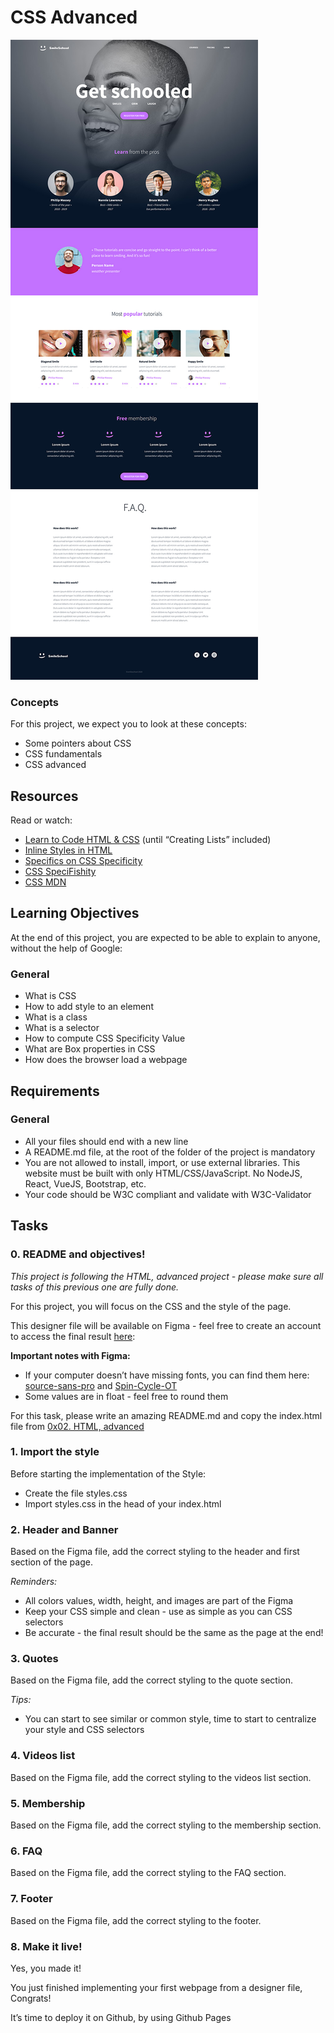 # CSS Advanced

![Final result](/home.jpg)

### Concepts
For this project, we expect you to look at these concepts:
- Some pointers about CSS
- CSS fundamentals
- CSS advanced

## Resources
Read or watch:

- [Learn to Code HTML & CSS](https://www.codecademy.com/learn/learn-html) (until “Creating Lists” included)
- [Inline Styles in HTML](https://www.codecademy.com/learn/learn-html)
- [Specifics on CSS Specificity](https://css-tricks.com/specifics-on-css-specificity/)
- [CSS SpeciFishity](https://specifishity.com/)
- [CSS MDN](https://developer.mozilla.org/en-US/docs/Web/CSS)

## Learning Objectives
At the end of this project, you are expected to be able to explain to anyone, without the help of Google:

### General
- What is CSS
- How to add style to an element
- What is a class
- What is a selector
- How to compute CSS Specificity Value
- What are Box properties in CSS
- How does the browser load a webpage

## Requirements
### General
- All your files should end with a new line
- A README.md file, at the root of the folder of the project is mandatory
- You are not allowed to install, import, or use external libraries. This website must be built with only HTML/CSS/JavaScript. No NodeJS, React, VueJS, Bootstrap, etc.
- Your code should be W3C compliant and validate with W3C-Validator

## Tasks
### 0. README and objectives!
*This project is following the HTML, advanced project - please make sure all tasks of this previous one are fully done.*

For this project, you will focus on the CSS and the style of the page.

This designer file will be available on Figma - feel free to create an account to access the final result [here](https://www.figma.com/file/GjwHuhGvxgBQEme6sfboU3/Holberton?node-id=0%3A1):

**Important notes with Figma:**

- If your computer doesn’t have missing fonts, you can find them here: [source-sans-pro](https://github.com/adobe-fonts/source-sans-pro) and [Spin-Cycle-OT](https://www.1001fonts.com/spin-cycle-ot-font.html)
- Some values are in float - feel free to round them

For this task, please write an amazing README.md and copy the index.html file from [0x02. HTML, advanced](https://github.com/holbertonschool-webdev-education/curriculum-webstack-programming/tree/main/0x02-html_advanced)


### 1. Import the style
Before starting the implementation of the Style:

- Create the file styles.css
- Import styles.css in the head of your index.html


### 2. Header and Banner
Based on the Figma file, add the correct styling to the header and first section of the page.

*Reminders:*

- All colors values, width, height, and images are part of the Figma
- Keep your CSS simple and clean - use as simple as you can CSS selectors
- Be accurate - the final result should be the same as the page at the end!

### 3. Quotes
Based on the Figma file, add the correct styling to the quote section.

*Tips:*

- You can start to see similar or common style, time to start to centralize your style and CSS selectors


### 4. Videos list
Based on the Figma file, add the correct styling to the videos list section.


### 5. Membership
Based on the Figma file, add the correct styling to the membership section.


### 6. FAQ
Based on the Figma file, add the correct styling to the FAQ section.


### 7. Footer
Based on the Figma file, add the correct styling to the footer.


### 8. Make it live!
Yes, you made it!

You just finished implementing your first webpage from a designer file, Congrats!

It’s time to deploy it on Github, by using Github Pages
